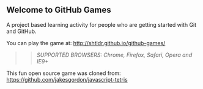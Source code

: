 ## Welcome to GitHub Games

A project based learning activity for people who are getting started with Git and GitHub.

You can play the game at: http://shtldr.github.io/github-games/

>> _*SUPPORTED BROWSERS*: Chrome, Firefox, Safari, Opera and IE9+_

This fun open source game was cloned from: https://github.com/jakesgordon/javascript-tetris
